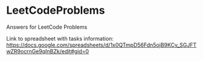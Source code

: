 # LeetCodeProblems

Answers for LeetCode Problems

Link to spreadsheet with tasks information:
https://docs.google.com/spreadsheets/d/1x0QTmpD56Fdn5ojB9KCv_SGJFTwZR9ocrnGe9qInBZk/edit#gid=0
